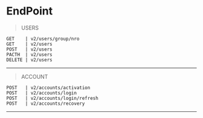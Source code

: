 EndPoint
=

>USERS

    GET    | v2/users/group/nro
    GET    | v2/users
    POST   | v2/users
    PACTH  | v2/users
    DELETE | v2/users

---

>ACCOUNT

    POST   | v2/accounts/activation
    POST   | v2/accounts/login
    POST   | v2/accounts/login/refresh
    POST   | v2/accounts/recovery

---

<!--

>REFERRALS

    GET    | v2/referrals/group/nro    [NEW]
    GET    | v2/referrals/id
    POST   | v2/referrals
    DELETE | v2/referrals/id

>HISTORY

    GET    | v?/users/history/
    GET    | v?/users/history/group/nro  [NEW]
    GET    | v?/users/history/id/
    POST   | v?/users/history/id/
    DELETE | v?/users/history/   [NEW]
    DELETE | v?/users/history/id/
---

>VIDEOS

    GET    | v?/videos
    GET    | v?/videos/group/nro    [NEW]
    GET    | v?/videos/id

---

>OPTIONS

    GET    | v?/options/time/
    POST   | v?/options/time/

-->
